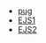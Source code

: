 - [pug](https://github.com/pugjs/pug)
- [EJS1](http://www.embeddedjs.com/)
- [EJS2](http://ejs.co/)
